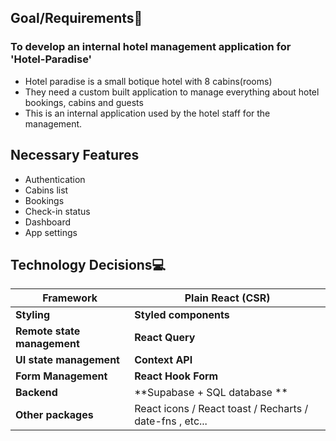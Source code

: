 ## Goal/Requirements📝

### To develop an internal hotel management application for 'Hotel-Paradise'

- Hotel paradise is a small botique hotel with 8 cabins(rooms)
- They need a custom built application to manage everything about hotel bookings, cabins and guests
- This is an internal application used by the hotel staff for the management.

## Necessary Features

- Authentication
- Cabins list
- Bookings
- Check-in status
- Dashboard
- App settings

## Technology Decisions💻

| Framework                   | Plain React (CSR)                                        |
| --------------------------- | -------------------------------------------------------- |
| **Styling**                 | **Styled components**                                    |
| **Remote state management** | **React Query**                                          |
| **UI state management**     | **Context API**                                          |
| **Form Management**         | **React Hook Form**                                      |
| **Backend**                 | **Supabase + SQL database **                             |
| **Other packages**          | React icons / React toast / Recharts / date-fns , etc... |
